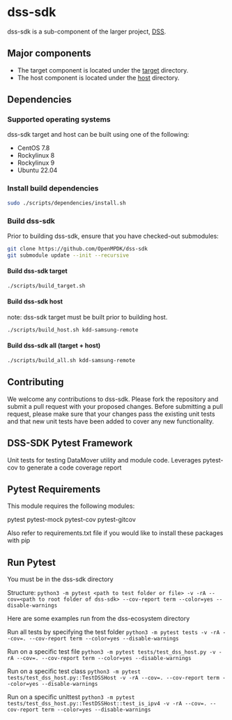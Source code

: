 # dss-sdk

dss-sdk is a sub-component of the larger project, [DSS](https://github.com/OpenMPDK/DSS).

## Major components

- The target component is located under the [target](target) directory.
- The host component is located under the [host](host) directory.

## Dependencies

### Supported operating systems

dss-sdk target and host can be built using one of the following:

- CentOS 7.8
- Rockylinux 8
- Rockylinux 9
- Ubuntu 22.04

### Install build dependencies

```bash
sudo ./scripts/dependencies/install.sh
```

### Build dss-sdk

Prior to building dss-sdk, ensure that you have checked-out submodules:

```bash
git clone https://github.com/OpenMPDK/dss-sdk
git submodule update --init --recursive
```

#### Build dss-sdk target

```bash
./scripts/build_target.sh
```

#### Build dss-sdk host

note: dss-sdk target must be built prior to building host.

```bash
./scripts/build_host.sh kdd-samsung-remote
```

#### Build dss-sdk all (target + host)

```bash
./scripts/build_all.sh kdd-samsung-remote
```

## Contributing

We welcome any contributions to dss-sdk. Please fork the repository and submit a pull request with your proposed changes. Before submitting a pull request, please make sure that your changes pass the existing unit tests and that new unit tests have been added to cover any new functionality.

## DSS-SDK Pytest Framework

Unit tests for testing DataMover utility and module code. Leverages pytest-cov to generate a code coverage report

## Pytest Requirements

This module requires the following modules:

pytest
pytest-mock
pytest-cov
pytest-gitcov

Also refer to requirements.txt file if you would like to install these packages with pip

## Run Pytest

You must be in the dss-sdk directory

Structure:
`python3 -m pytest <path to test folder or file> -v -rA --cov=<path to root folder of dss-sdk> --cov-report term --color=yes --disable-warnings`

Here are some examples run from the dss-ecosystem directory

Run all tests by specifying the test folder
`python3 -m pytest tests -v -rA --cov=. --cov-report term --color=yes --disable-warnings`

Run on a specific test file
`python3 -m pytest tests/test_dss_host.py -v -rA --cov=. --cov-report term --color=yes --disable-warnings`

Run on a specific test class
`python3 -m pytest tests/test_dss_host.py::TestDSSHost -v -rA --cov=. --cov-report term --color=yes --disable-warnings`

Run on a specific unittest
`python3 -m pytest tests/test_dss_host.py::TestDSSHost::test_is_ipv4 -v -rA --cov=. --cov-report term --color=yes --disable-warnings`
